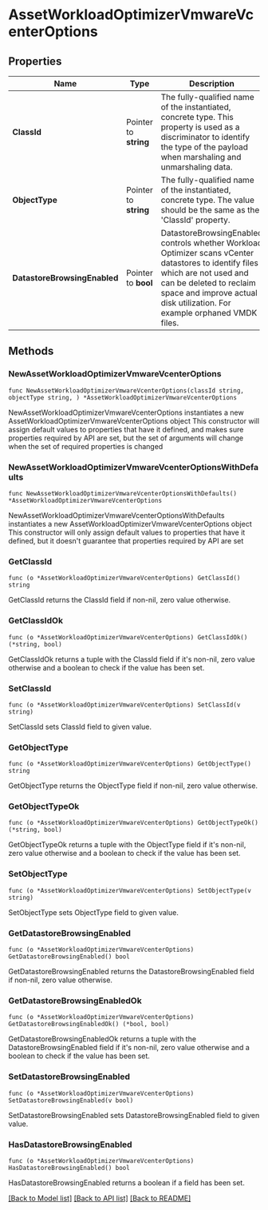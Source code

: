 # AssetWorkloadOptimizerVmwareVcenterOptions

## Properties

Name | Type | Description | Notes
------------ | ------------- | ------------- | -------------
**ClassId** | Pointer to **string** | The fully-qualified name of the instantiated, concrete type. This property is used as a discriminator to identify the type of the payload when marshaling and unmarshaling data. | [default to "asset.WorkloadOptimizerVmwareVcenterOptions"]
**ObjectType** | Pointer to **string** | The fully-qualified name of the instantiated, concrete type. The value should be the same as the &#39;ClassId&#39; property. | [default to "asset.WorkloadOptimizerVmwareVcenterOptions"]
**DatastoreBrowsingEnabled** | Pointer to **bool** | DatastoreBrowsingEnabled controls whether Workload Optimizer scans vCenter datastores to identify files which are not used and can be deleted to reclaim space and improve actual disk utilization. For example orphaned VMDK files. | [optional] 

## Methods

### NewAssetWorkloadOptimizerVmwareVcenterOptions

`func NewAssetWorkloadOptimizerVmwareVcenterOptions(classId string, objectType string, ) *AssetWorkloadOptimizerVmwareVcenterOptions`

NewAssetWorkloadOptimizerVmwareVcenterOptions instantiates a new AssetWorkloadOptimizerVmwareVcenterOptions object
This constructor will assign default values to properties that have it defined,
and makes sure properties required by API are set, but the set of arguments
will change when the set of required properties is changed

### NewAssetWorkloadOptimizerVmwareVcenterOptionsWithDefaults

`func NewAssetWorkloadOptimizerVmwareVcenterOptionsWithDefaults() *AssetWorkloadOptimizerVmwareVcenterOptions`

NewAssetWorkloadOptimizerVmwareVcenterOptionsWithDefaults instantiates a new AssetWorkloadOptimizerVmwareVcenterOptions object
This constructor will only assign default values to properties that have it defined,
but it doesn't guarantee that properties required by API are set

### GetClassId

`func (o *AssetWorkloadOptimizerVmwareVcenterOptions) GetClassId() string`

GetClassId returns the ClassId field if non-nil, zero value otherwise.

### GetClassIdOk

`func (o *AssetWorkloadOptimizerVmwareVcenterOptions) GetClassIdOk() (*string, bool)`

GetClassIdOk returns a tuple with the ClassId field if it's non-nil, zero value otherwise
and a boolean to check if the value has been set.

### SetClassId

`func (o *AssetWorkloadOptimizerVmwareVcenterOptions) SetClassId(v string)`

SetClassId sets ClassId field to given value.


### GetObjectType

`func (o *AssetWorkloadOptimizerVmwareVcenterOptions) GetObjectType() string`

GetObjectType returns the ObjectType field if non-nil, zero value otherwise.

### GetObjectTypeOk

`func (o *AssetWorkloadOptimizerVmwareVcenterOptions) GetObjectTypeOk() (*string, bool)`

GetObjectTypeOk returns a tuple with the ObjectType field if it's non-nil, zero value otherwise
and a boolean to check if the value has been set.

### SetObjectType

`func (o *AssetWorkloadOptimizerVmwareVcenterOptions) SetObjectType(v string)`

SetObjectType sets ObjectType field to given value.


### GetDatastoreBrowsingEnabled

`func (o *AssetWorkloadOptimizerVmwareVcenterOptions) GetDatastoreBrowsingEnabled() bool`

GetDatastoreBrowsingEnabled returns the DatastoreBrowsingEnabled field if non-nil, zero value otherwise.

### GetDatastoreBrowsingEnabledOk

`func (o *AssetWorkloadOptimizerVmwareVcenterOptions) GetDatastoreBrowsingEnabledOk() (*bool, bool)`

GetDatastoreBrowsingEnabledOk returns a tuple with the DatastoreBrowsingEnabled field if it's non-nil, zero value otherwise
and a boolean to check if the value has been set.

### SetDatastoreBrowsingEnabled

`func (o *AssetWorkloadOptimizerVmwareVcenterOptions) SetDatastoreBrowsingEnabled(v bool)`

SetDatastoreBrowsingEnabled sets DatastoreBrowsingEnabled field to given value.

### HasDatastoreBrowsingEnabled

`func (o *AssetWorkloadOptimizerVmwareVcenterOptions) HasDatastoreBrowsingEnabled() bool`

HasDatastoreBrowsingEnabled returns a boolean if a field has been set.


[[Back to Model list]](../README.md#documentation-for-models) [[Back to API list]](../README.md#documentation-for-api-endpoints) [[Back to README]](../README.md)


